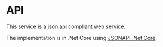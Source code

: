 # API

This service is a [json:api](http://jsonapi.org/) compliant web service. 

The implementation is in .Net Core using [JSONAPI .Net Core](https://github.com/Research-Institute/json-api-dotnet-core).
